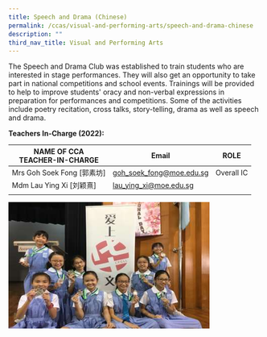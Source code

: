 ```yaml
---
title: Speech and Drama (Chinese)
permalink: /ccas/visual-and-performing-arts/speech-and-drama-chinese
description: ""
third_nav_title: Visual and Performing Arts
---
```

The Speech and Drama Club was established to train students who are interested in stage performances. They will also get an opportunity to take part in national competitions and school events. Trainings will be provided to help to improve students' oracy and non-verbal expressions in preparation for performances and competitions. Some of the activities include poetry recitation, cross talks, story-telling, drama as well as speech and drama.

**Teachers In-Charge (2022):**

| NAME OF CCA<br>TEACHER-IN-CHARGE | Email | ROLE |
|---|---|---|
| Mrs Goh Soek Fong [郭素坊] | goh_soek_fong@moe.edu.sg | Overall IC |
| Mdm Lau Ying Xi [刘颖熹] | lau_ying_xi@moe.edu.sg |  |
| | | |

![](/images/2020%20Chinese%20Drama%20Club.png)